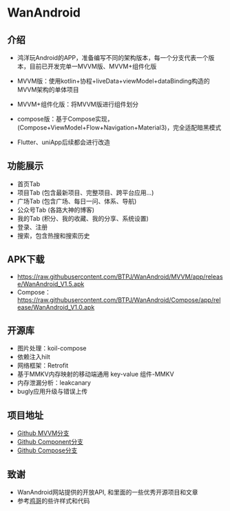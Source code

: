 # WanAndroid

## 介绍
- 鸿洋玩Android的APP，准备编写不同的架构版本，每一个分支代表一个版本，目前已开发完单一MVVM版、MVVM+组件化版

- MVVM版：使用kotlin+协程+liveData+viewModel+dataBinding构造的MVVM架构的单体项目
- MVVM+组件化版：将MVVM版进行组件划分
- compose版：基于Compose实现，(Compose+ViewModel+Flow+Navigation+Material3)，完全适配暗黑模式

- Flutter、uniApp后续都会进行改造

## 功能展示
- 首页Tab
- 项目Tab (包含最新项目、完整项目、跨平台应用...)
- 广场Tab (包含广场、每日一问、体系、导航)
- 公众号Tab (各路大神的博客)
- 我的Tab (积分、我的收藏、我的分享、系统设置)
- 登录、注册
- 搜索，包含热搜和搜索历史

## APK下载
- https://raw.githubusercontent.com/BTPJ/WanAndroid/MVVM/app/release/WanAndroid_V1.5.apk
- Compose：https://raw.githubusercontent.com/BTPJ/WanAndroid/Compose/app/release/WanAndroid_V1.0.apk

## 开源库
- 图片处理：koil-compose
- 依赖注入hilt
- 网络框架：Retrofit
- 基于MMKV内存映射的移动端通用 key-value 组件-MMKV
- 内存泄漏分析：leakcanary
- bugly应用升级与错误上传

## 项目地址
- [Github MVVM分支](https://github.com/BTPJ/WanAndroid/tree/MVVM)
- [Github Component分支](https://github.com/BTPJ/WanAndroid/tree/Component)
- [Github Compose分支](https://github.com/BTPJ/WanAndroid/tree/Compose)

## 致谢
- WanAndroid网站提供的开放API, 和里面的一些优秀开源项目和文章
- 参考[鸡哥](https://github.com/hegaojian/JetpackMvvm.git)的些许样式和代码

